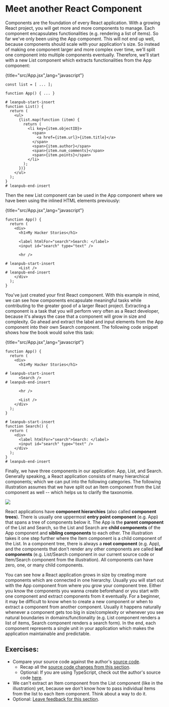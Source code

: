 # Meet another React Component

Components are the foundation of every React application. With a growing React project, you will get more and more components to manage. Each component encapsulates functionalities (e.g. rendering a list of items). So far we've only been using the App component. This will not end up well, because components should scale with your application's size. So instead of making one component larger and more complex over time, we'll split one component into multiple components eventually. Therefore, we'll start with a new List component which extracts functionalities from the App component:

{title="src/App.jsx",lang="javascript"}
~~~~~~~
const list = [ ... ];

function App() { ... }

# leanpub-start-insert
function List() {
  return (
    <ul>
      {list.map(function (item) {
        return (
          <li key={item.objectID}>
            <span>
              <a href={item.url}>{item.title}</a>
            </span>
            <span>{item.author}</span>
            <span>{item.num_comments}</span>
            <span>{item.points}</span>
          </li>
        );
      })}
    </ul>
  );
}
# leanpub-end-insert
~~~~~~~

Then the new List component can be used in the App component where we have been using the inlined HTML elements previously:

{title="src/App.jsx",lang="javascript"}
~~~~~~~
function App() {
  return (
    <div>
      <h1>My Hacker Stories</h1>

      <label htmlFor="search">Search: </label>
      <input id="search" type="text" />

      <hr />

# leanpub-start-insert
      <List />
# leanpub-end-insert
    </div>
  );
}
~~~~~~~

You've just created your first React component. With this example in mind, we can see how components encapsulate meaningful tasks while contributing to the greater good of a larger React project. Extracting a component is a task that you will perform very often as a React developer, because it's always the case that a component will grow in size and complexity. Go ahead and extract the label and input elements from the App component into their own Search component. The following code snippet shows how the book would solve this task:

{title="src/App.jsx",lang="javascript"}
~~~~~~~
function App() {
  return (
    <div>
      <h1>My Hacker Stories</h1>

# leanpub-start-insert
      <Search />
# leanpub-end-insert

      <hr />

      <List />
    </div>
  );
}

# leanpub-start-insert
function Search() {
  return (
    <div>
      <label htmlFor="search">Search: </label>
      <input id="search" type="text" />
    </div>
  );
}
# leanpub-end-insert
~~~~~~~

Finally, we have three components in our application: App, List, and Search. Generally speaking, a React application consists of many hierarchical components; which we can put into the following categories. The following illustration assumes that we have split out an Item component from the List component as well -- which helps us to clarify the taxonomie.

![](images/component-tree.png)

React applications have **component hierarchies** (also called **component trees**). There is usually one uppermost **entry point component** (e.g. App) that spans a tree of components below it. The App is the **parent component** of the List and Search, so the List and Search are **child components** of the App component and **sibling components** to each other. The illustration takes it one step further where the Item component is a child component of the List. In a component tree, there is always a **root component** (e.g. App), and the components that don't render any other components are called **leaf components** (e.g. List/Search component in our current source code or Item/Search component from the illustration). All components can have zero, one, or many child components.

You can see how a React application grows in size by creating more components which are connected in one hierarchy. Usually you will start out with the App component from where you grow your component tree. Either you know the components you wanna create beforehand or you start with one component and extract components from it eventually. For a beginner, it may be difficult to know when to create a new component or when to extract a component from another component. Usually it happens naturally whenever a component gets too big in size/complexity or whenever you see natural boundaries in domains/functionality (e.g. List component renders a list of items, Search component renders a search form). In the end, each component represents a single unit in your application which makes the application maintainable and predictable.

## Exercises:

* Compare your source code against the author's [source code](https://bit.ly/3R0Aw35).
  * Recap all the [source code changes from this section](https://bit.ly/3f5pTi7).
  * Optional: If you are using TypeScript, check out the author's source code [here](https://bit.ly/3RlJKXM).
* We can't extract an Item component from the List component (like in the illustration) yet, because we don't know how to pass individual items from the list to each Item component. Think about a way to do it.
* Optional: [Leave feedback for this section](https://forms.gle/EZENmy48zvDP82NL7).